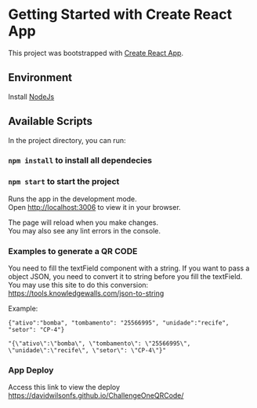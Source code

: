 # Getting Started with Create React App

This project was bootstrapped with [Create React App](https://github.com/facebook/create-react-app).
## Environment

Install [NodeJs](https://nodejs.org/en/download/)
## Available Scripts

In the project directory, you can run:

### `npm install` to install all dependecies

### `npm start` to start the project

Runs the app in the development mode.\
Open [http://localhost:3006](http://localhost:3006) to view it in your browser.

The page will reload when you make changes.\
You may also see any lint errors in the console.

### Examples to generate a QR CODE

You need to fill the textField component with a string. If you want to pass a 
object JSON, you need to convert it to string before you fill the textField. You may use this site to do this conversion: https://tools.knowledgewalls.com/json-to-string

Example:

````
{"ativo":"bomba", "tombamento": "25566995", "unidade":"recife", "setor": "CP-4"}

"{\"ativo\":\"bomba\", \"tombamento\": \"25566995\", \"unidade\":\"recife\", \"setor\": \"CP-4\"}"
````

### App Deploy

Access this link to view the deploy https://davidwilsonfs.github.io/ChallengeOneQRCode/